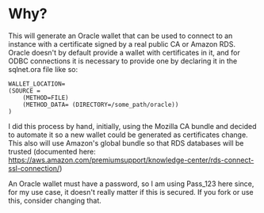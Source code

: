 # Why?

This will generate an Oracle wallet that can be used to connect to an instance with a certificate signed by a real public CA or Amazon RDS.
Oracle doesn't by default provide a wallet with certificates in it, and for ODBC connections it is necessary to provide one by declaring it in the sqlnet.ora file like so:

```
WALLET_LOCATION=
(SOURCE =
    (METHOD=FILE)
    (METHOD_DATA= (DIRECTORY=/some_path/oracle))
)
```

I did this process by hand, initially, using the Mozilla CA bundle and decided to automate it so a new wallet could be generated as certificates change. 
This also will use Amazon's global bundle so that RDS databases will be trusted (documented here: https://aws.amazon.com/premiumsupport/knowledge-center/rds-connect-ssl-connection/)

An Oracle wallet must have a password, so I am using Pass_123 here since, for my use case, it doesn't really matter if this is secured. If you fork or use this, consider changing that.
